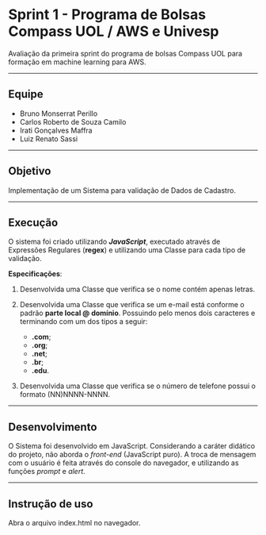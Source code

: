 # Sprint 1 - Programa de Bolsas Compass UOL / AWS e Univesp

Avaliação da primeira sprint do programa de bolsas Compass UOL para formação em machine learning para AWS.

***

## Equipe
- Bruno Monserrat Perillo
- Carlos Roberto de Souza Camilo
- Irati Gonçalves Maffra
- Luiz Renato Sassi

***
## Objetivo
Implementação de um Sistema para validação de Dados de Cadastro. 

***
## Execução
O sistema foi criado utilizando **_JavaScript_**, executado através de Expressões Regulares (**regex**) e utilizando uma Classe para cada tipo de validação.

**Especificações**:


1. Desenvolvida uma Classe que verifica se o nome contém apenas letras.
2. Desenvolvida uma Classe que verifica se um e-mail está conforme o padrão **parte local @ domínio**. Possuindo pelo menos dois caracteres e terminando com um dos tipos a seguir:
     - **.com**;
     - **.org**;
     - **.net**;
     - **.br**;
     - **.edu**.

3. Desenvolvida uma Classe que verifica se o número de telefone possui o formato (NN)NNNN-NNNN.

***

## Desenvolvimento

O Sistema foi desenvolvido em JavaScript. Considerando a caráter didático do projeto, não aborda o *front-end* (JavaScript puro). A troca de mensagem com o usuário é feita através do console do navegador, e utilizando as funções *prompt* e *alert*.

***

## Instrução de uso

Abra o arquivo index.html no navegador.